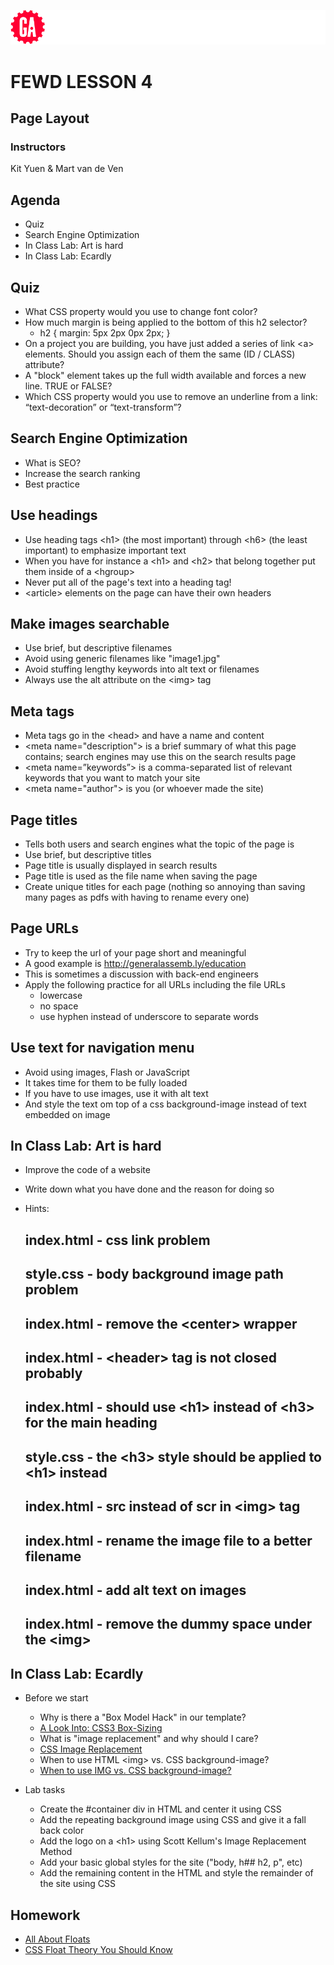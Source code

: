 ![General Assembly](assets/images/ga.png)
# FEWD LESSON 4

## Page Layout

### Instructors
Kit Yuen & Mart van de Ven 



## Agenda

  * Quiz
  * Search Engine Optimization
  * In Class Lab: Art is hard
  * In Class Lab: Ecardly



## Quiz

  * What CSS property would you use to change font color? 
  * How much margin is being applied to the bottom of this h2 selector?
    * h2 { margin: 5px 2px 0px 2px; }
  * On a project you are building, you have just added a series of link &lt;a&gt; elements. Should you assign each of them the same (ID / CLASS) attribute?
  * A "block" element takes up the full width available and forces a new line. TRUE or FALSE?
  * Which CSS property would you use to remove an underline from a link: “text-decoration” or “text-transform”?



## Search Engine Optimization

* What is SEO?
* Increase the search ranking
* Best practice



## Use headings

  * Use heading tags &lt;h1&gt; (the most important) through &lt;h6&gt; (the least important) to emphasize important text
  * When you have for instance a &lt;h1&gt; and &lt;h2&gt; that belong together put them inside of a &lt;hgroup&gt;
  * Never put all of the page's text into a heading tag!
  * &lt;article&gt; elements on the page can have their own headers



## Make images searchable

  * Use brief, but descriptive filenames
  * Avoid using generic filenames like "image1.jpg"
  * Avoid stuffing lengthy keywords into alt text or filenames
  * Always use the alt attribute on the &lt;img&gt; tag



## Meta tags
  
  * Meta tags go  in the &lt;head&gt; and have a name and content
  * &lt;meta name="description"&gt; is a brief summary of what this page contains; search engines may use this on the search results page
  * &lt;meta name=”keywords”&gt; is a comma-separated list of relevant keywords that you want to match your site
  * &lt;meta name="author"&gt; is you (or whoever made the site)



## Page titles

  * Tells both users and search engines what the topic of the page is
  * Use brief, but descriptive titles
  * Page title is usually displayed in search results
  * Page title is used as the file name when saving the page
  * Create unique titles for each page (nothing so annoying than saving many pages as pdfs with having to rename every one)



## Page URLs

  * Try to keep the url of your page short and meaningful
  * A good example is http://generalassemb.ly/education
  * This is sometimes a discussion with back-end engineers
  * Apply the following practice for all URLs including the file URLs 
    * lowercase
    * no space
    * use hyphen instead of underscore to separate words



## Use text for navigation menu

  * Avoid using images, Flash or JavaScript
  * It takes time for them to be fully loaded
  * If you have to use images, use it with alt text
  * And style the text om top of a css background-image instead of text embedded on image



## In Class Lab: Art is hard

  * Improve the code of a website
  * Write down what you have done and the reason for doing so


  * Hints:
    ## index.html - css link problem
    ## style.css  - body background image path problem
    ## index.html - remove the &lt;center&gt; wrapper
    ## index.html - &lt;header&gt; tag is not closed probably
    ## index.html - should use &lt;h1&gt; instead of &lt;h3&gt; for the main heading
    ## style.css  - the &lt;h3&gt; style should be applied to &lt;h1&gt; instead
    ## index.html - src instead of scr in &lt;img&gt; tag
    ## index.html - rename the image file to a better filename
    ## index.html - add alt text on images
    ## index.html - remove the dummy space under the &lt;img&gt;



## In Class Lab: Ecardly
  * Before we start
    * Why is there a "Box Model Hack" in our template? 
    * [A Look Into: CSS3 Box-Sizing](http://www.hongkiat.com/blog/css3-box-sizing/)
    * What is "image replacement" and why should I care?
    * [CSS Image Replacement](http://css-tricks.com/examples/ImageReplacement/)
    * When to use HTML &lt;img&gt; vs. CSS background-image?
    * [When to use IMG vs. CSS background-image?](http://stackoverflow.com/questions/492809/when-to-use-img-vs-css-background-image)


  * Lab tasks
    * Create the #container div in HTML and center it using CSS
    * Add the repeating background image using CSS and give it a fall back color 
    * Add the logo on a &lt;h1&gt; using Scott Kellum's Image Replacement Method 
    * Add your basic global styles for the site ("body, h## h2, p", etc) 
    * Add the remaining content in the HTML and style the remainder of the site using CSS



## Homework

* [All About Floats](http://css-tricks.com/all-about-floats)
* [CSS Float Theory You Should Know](http://coding.smashingmagazine.com/2007/05/01/css-float-theory-things-you-should-know)
